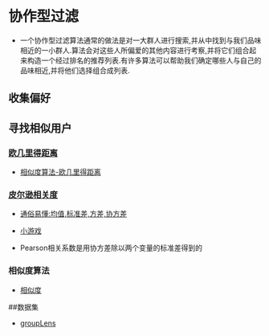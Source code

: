 # 协作型过滤

- 一个协作型过滤算法通常的做法是对一大群人进行搜索,并从中找到与我们品味相近的一小群人.算法会对这些人所偏爱的其他内容进行考察,并将它们组合起来构造一个经过排名的推荐列表.有许多算法可以帮助我们确定哪些人与自己的品味相近,并将他们选择组合成列表.

## 收集偏好
## 寻找相似用户
 
### [欧几里得距离](https://zh.wikipedia.org/wiki/%E6%AC%A7%E5%87%A0%E9%87%8C%E5%BE%97%E8%B7%9D%E7%A6%BB) 
    
  - [相似度算法-欧几里得距离](https://blog.csdn.net/zz_dd_yy/article/details/51902129)

### [皮尔逊相关度](https://zh.wikipedia.org/wiki/%E7%9A%AE%E5%B0%94%E9%80%8A%E7%A7%AF%E7%9F%A9%E7%9B%B8%E5%85%B3%E7%B3%BB%E6%95%B0)
    
 - [通俗易懂:均值,标准差,方差,协方差](https://www.zhihu.com/question/20852004)
  
  
 - [小游戏](http://guessthecorrelation.com/)
 
 
 - Pearson相关系数是用协方差除以两个变量的标准差得到的

### 相似度算法

 - [相似度](https://blog.csdn.net/ice110956/article/details/14143991)

##数据集
  
  - [groupLens](https://grouplens.org/)